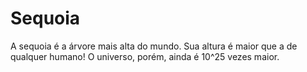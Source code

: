 # Sequoia

A sequoia é a árvore mais alta do mundo. Sua altura é maior que a de qualquer
humano! O universo, porém, ainda é 10^25 vezes maior.
